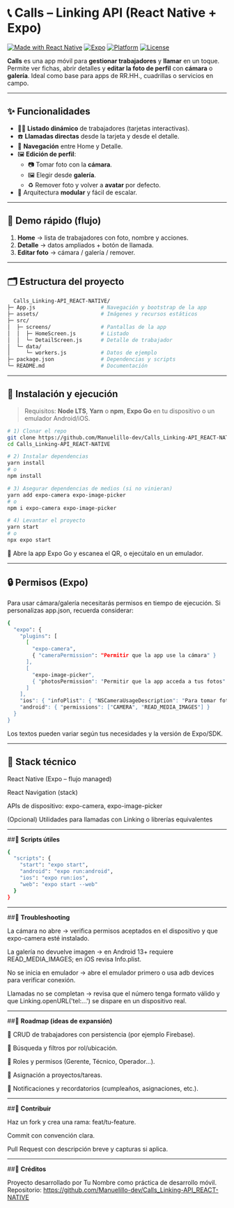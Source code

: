 # 📞 **Calls – Linking API (React Native + Expo)**

[![Made with React Native](https://img.shields.io/badge/React%20Native-0%2B-61dafb?logo=react)](https://reactnative.dev/)
[![Expo](https://img.shields.io/badge/Expo-managed-000?logo=expo)](https://expo.dev/)
[![Platform](https://img.shields.io/badge/Platforms-Android%20%7C%20iOS-informational)](#)
[![License](https://img.shields.io/badge/License-MIT-green)](#-licencia)

**Calls** es una app móvil para **gestionar trabajadores** y **llamar** en un toque. Permite ver fichas, abrir detalles y **editar la foto de perfil** con **cámara** o **galería**. Ideal como base para apps de RR.HH., cuadrillas o servicios en campo.

---

## ✨ **Funcionalidades**

- 🧑‍🔧 **Listado dinámico** de trabajadores (tarjetas interactivas).
- ☎️ **Llamadas directas** desde la tarjeta y desde el detalle.
- 🔀 **Navegación** entre Home y Detalle.
- 🖼️ **Edición de perfil**:
  - 📷 Tomar foto con la **cámara**.
  - 🖼️ Elegir desde **galería**.
  - ♻️ Remover foto y volver a **avatar** por defecto.
- 🧩 Arquitectura **modular** y fácil de escalar.

---

## 🧭 **Demo rápido (flujo)**

1) **Home** → lista de trabajadores con foto, nombre y acciones.  
2) **Detalle** → datos ampliados + botón de llamada.  
3) **Editar foto** → cámara / galería / remover.

---

## 🗂️ **Estructura del proyecto**

```bash
  Calls_Linking-API_REACT-NATIVE/
├─ App.js                     # Navegación y bootstrap de la app
├─ assets/                    # Imágenes y recursos estáticos
├─ src/
│  ├─ screens/                # Pantallas de la app
│  │  ├─ HomeScreen.js        # Listado
│  │  └─ DetailScreen.js      # Detalle de trabajador
│  └─ data/
│     └─ workers.js           # Datos de ejemplo
├─ package.json               # Dependencias y scripts
└─ README.md                  # Documentación
```

---

## 🚀 **Instalación y ejecución**

> Requisitos: **Node LTS**, **Yarn** o **npm**, **Expo Go** en tu dispositivo o un emulador Android/iOS.

```bash
# 1) Clonar el repo
git clone https://github.com/Manuelillo-dev/Calls_Linking-API_REACT-NATIVE.git
cd Calls_Linking-API_REACT-NATIVE

# 2) Instalar dependencias
yarn install
# o
npm install

# 3) Asegurar dependencias de medios (si no vinieran)
yarn add expo-camera expo-image-picker
# o
npm i expo-camera expo-image-picker

# 4) Levantar el proyecto
yarn start
# o
npx expo start
```

📱 Abre la app Expo Go y escanea el QR, o ejecútalo en un emulador.

---

## 🔒 **Permisos (Expo)**

Para usar cámara/galería necesitarás permisos en tiempo de ejecución.
Si personalizas app.json, recuerda considerar:
```bash
{
  "expo": {
    "plugins": [
      [
        "expo-camera",
        { "cameraPermission": "Permitir que la app use la cámara" }
      ],
      [
        "expo-image-picker",
        { "photosPermission": "Permitir que la app acceda a tus fotos" }
      ]
    ],
    "ios": { "infoPlist": { "NSCameraUsageDescription": "Para tomar foto de perfil", "NSPhotoLibraryUsageDescription": "Para elegir foto de perfil" } },
    "android": { "permissions": ["CAMERA", "READ_MEDIA_IMAGES"] }
  }
}
```

Los textos pueden variar según tus necesidades y la versión de Expo/SDK.

---

## 🧰 **Stack técnico**

React Native (Expo – flujo managed)

React Navigation (stack)

APIs de dispositivo: expo-camera, expo-image-picker

(Opcional) Utilidades para llamadas con Linking o librerías equivalentes

---

##🧪 **Scripts útiles**
```bash
{
  "scripts": {
    "start": "expo start",
    "android": "expo run:android",
    "ios": "expo run:ios",
    "web": "expo start --web"
  }
}

```

---

##🐛 **Troubleshooting**

La cámara no abre → verifica permisos aceptados en el dispositivo y que expo-camera esté instalado.

La galería no devuelve imagen → en Android 13+ requiere READ_MEDIA_IMAGES; en iOS revisa Info.plist.

No se inicia en emulador → abre el emulador primero o usa adb devices para verificar conexión.

Llamadas no se completan → revisa que el número tenga formato válido y que Linking.openURL('tel:...') se dispare en un dispositivo real.

---

##🧭 **Roadmap (ideas de expansión)**

👤 CRUD de trabajadores con persistencia (por ejemplo Firebase).

🔎 Búsqueda y filtros por rol/ubicación.

👥 Roles y permisos (Gerente, Técnico, Operador…).

📌 Asignación a proyectos/tareas.

🔔 Notificaciones y recordatorios (cumpleaños, asignaciones, etc.).

---

##🤝 **Contribuir**

Haz un fork y crea una rama: feat/tu-feature.

Commit con convención clara.

Pull Request con descripción breve y capturas si aplica.

---

##👤 **Créditos**

Proyecto desarrollado por Tu Nombre como práctica de desarrollo móvil.
Repositorio: https://github.com/Manuelillo-dev/Calls_Linking-API_REACT-NATIVE
